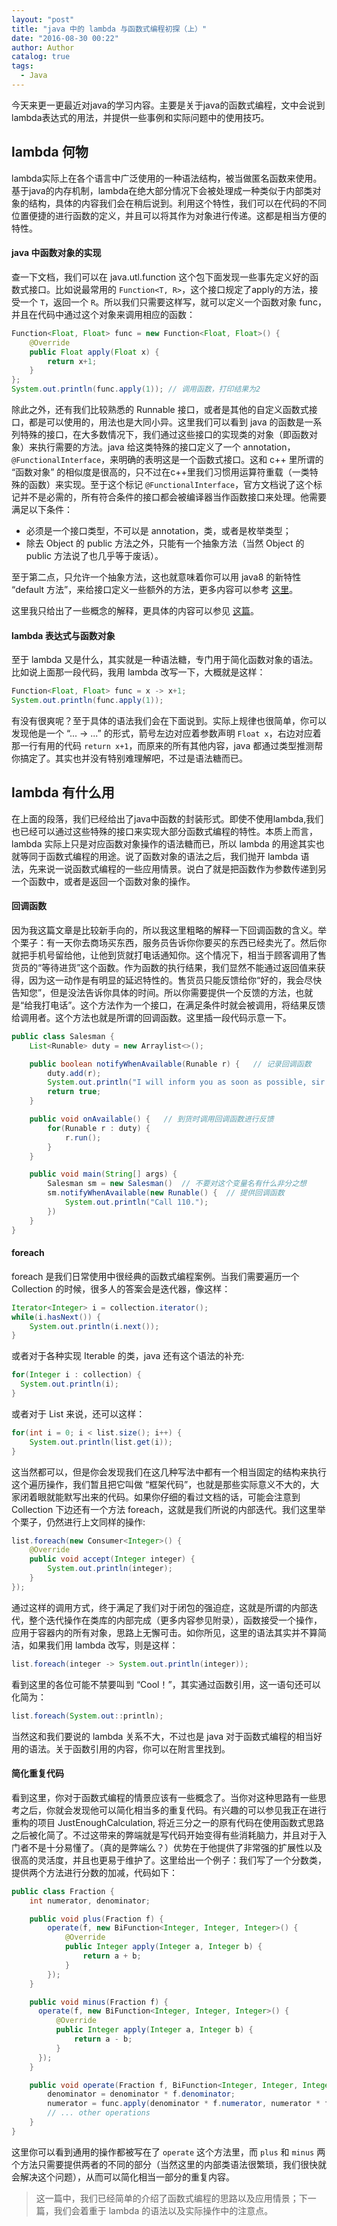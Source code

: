 ```yaml
---
layout: "post"
title: "java 中的 lambda 与函数式编程初探（上）"
date: "2016-08-30 00:22"
author: Author
catalog: true
tags:
  - Java
---
```


今天来更一更最近对java的学习内容。主要是关于java的函数式编程，文中会说到lambda表达式的用法，并提供一些事例和实际问题中的使用技巧。

## lambda 何物

lambda实际上在各个语言中广泛使用的一种语法结构，被当做匿名函数来使用。基于java的内存机制，lambda在绝大部分情况下会被处理成一种类似于内部类对象的结构，具体的内容我们会在稍后说到。利用这个特性，我们可以在代码的不同位置便捷的进行函数的定义，并且可以将其作为对象进行传递。这都是相当方便的特性。

#### java 中函数对象的实现

查一下文档，我们可以在 java.utl.function 这个包下面发现一些事先定义好的函数式接口。比如说最常用的 `Function<T, R>`，这个接口规定了apply的方法，接受一个 `T`，返回一个 `R`。所以我们只需要这样写，就可以定义一个函数对象 func，并且在代码中通过这个对象来调用相应的函数：

```java
Function<Float, Float> func = new Function<Float, Float>() {
    @Override
    public Float apply(Float x) {
        return x+1;
    }
};
System.out.println(func.apply(1)); // 调用函数，打印结果为2
```

除此之外，还有我们比较熟悉的 Runnable 接口，或者是其他的自定义函数式接口，都是可以使用的，用法也是大同小异。这里我们可以看到 java 的函数是一系列特殊的接口，在大多数情况下，我们通过这些接口的实现类的对象（即函数对象）来执行需要的方法。java 给这类特殊的接口定义了一个 annotation，`@FunctionalInterface`，来明确的表明这是一个函数式接口。这和 c++ 里所谓的 “函数对象” 的相似度是很高的，只不过在c++里我们习惯用运算符重载（一类特殊的函数）来实现。至于这个标记 `@FunctionalInterface`，官方文档说了这个标记并不是必需的，所有符合条件的接口都会被编译器当作函数接口来处理。他需要满足以下条件：

- 必须是一个接口类型，不可以是 annotation，类，或者是枚举类型；
- 除去 Object 的 public 方法之外，只能有一个抽象方法（当然 Object 的 public 方法说了也几乎等于废话）。

至于第二点，只允许一个抽象方法，这也就意味着你可以用 java8 的新特性 “default 方法”，来给接口定义一些额外的方法，更多内容可以参考 [这里][1]。

这里我只给出了一些概念的解释，更具体的内容可以参见 [这篇][2]。

#### lambda 表达式与函数对象

至于 lambda 又是什么，其实就是一种语法糖，专门用于简化函数对象的语法。比如说上面那一段代码，我用 lambda 改写一下，大概就是这样：

```java
Function<Float, Float> func = x -> x+1;
System.out.println(func.apply(1));
```

有没有很爽呢？至于具体的语法我们会在下面说到。实际上规律也很简单，你可以发现他是一个 “... -> ...” 的形式，箭号左边对应着参数声明 `Float x`，右边对应着那一行有用的代码 `return x+1`，而原来的所有其他内容，java 都通过类型推测帮你搞定了。其实也并没有特别难理解吧，不过是语法糖而已。

## lambda 有什么用

在上面的段落，我们已经给出了java中函数的封装形式。即使不使用lambda,我们也已经可以通过这些特殊的接口来实现大部分函数式编程的特性。本质上而言，lambda 实际上只是对应函数对象操作的语法糖而已，所以 lambda 的用途其实也就等同于函数式编程的用途。说了函数对象的语法之后，我们抛开 lambda 语法，先来说一说函数式编程的一些应用情景。说白了就是把函数作为参数传递到另一个函数中，或者是返回一个函数对象的操作。

#### 回调函数

因为我这篇文章是比较新手向的，所以我这里粗略的解释一下回调函数的含义。举个栗子：有一天你去商场买东西，服务员告诉你你要买的东西已经卖光了。然后你就把手机号留给他，让他到货就打电话通知你。这个情况下，相当于顾客调用了售货员的“等待进货”这个函数。作为函数的执行结果，我们显然不能通过返回值来获得，因为这一动作是有明显的延迟特性的。售货员只能反馈给你“好的，我会尽快告知您”，但是没法告诉你具体的时间。所以你需要提供一个反馈的方法，也就是“给我打电话”。这个方法作为一个接口，在满足条件时就会被调用，将结果反馈给调用者。这个方法也就是所谓的回调函数。这里插一段代码示意一下。

```java
public class Salesman {
    List<Runable> duty = new Arraylist<>();

    public boolean notifyWhenAvailable(Runable r) {   // 记录回调函数
        duty.add(r);
        System.out.println("I will inform you as soon as possible, sir.")
        return true;
    }

    public void onAvailable() {   // 到货时调用回调函数进行反馈
        for(Runable r : duty) {
            r.run();
        }
    }

    public void main(String[] args) {
        Salesman sm = new Salesman()  // 不要对这个变量名有什么非分之想
        sm.notifyWhenAvailable(new Runable() {  // 提供回调函数
            System.out.println("Call 110.");
        })
    }
}
```

#### foreach

foreach 是我们日常使用中很经典的函数式编程案例。当我们需要遍历一个 Collection 的时候，很多人的答案会是迭代器，像这样：

```java
Iterator<Integer> i = collection.iterator();
while(i.hasNext()) {
    System.out.println(i.next());
}
```

或者对于各种实现 Iterable 的类，java 还有这个语法的补充:

```java
for(Integer i : collection) {
  System.out.println(i);
}
```

或者对于 List 来说，还可以这样：

```java
for(int i = 0; i < list.size(); i++) {
    System.out.println(list.get(i));
}
```

这当然都可以，但是你会发现我们在这几种写法中都有一个相当固定的结构来执行这个遍历操作，我们暂且把它叫做 “框架代码”，也就是那些实际意义不大的，大家闭着眼就能默写出来的代码。如果你仔细的看过文档的话，可能会注意到 Collection 下边还有一个方法 foreach，这就是我们所说的内部迭代。我们这里举个栗子，仍然进行上文同样的操作:

```java
list.foreach(new Consumer<Integer>() {
    @Override
    public void accept(Integer integer) {
        System.out.println(integer);
    }
});
```

通过这样的调用方式，终于满足了我们对于闭包的强迫症，这就是所谓的内部迭代，整个迭代操作在类库的内部完成（更多内容参见附录），函数接受一个操作，应用于容器内的所有对象，思路上无懈可击。如你所见，这里的语法其实并不算简洁，如果我们用 lambda 改写，则是这样：

```java
list.foreach(integer -> System.out.println(integer));
```

看到这里的各位可能不禁要叫到 “Cool！”，其实通过函数引用，这一语句还可以化简为：

```java
list.foreach(System.out::println);
```

当然这和我们要说的 lambda 关系不大，不过也是 java 对于函数式编程的相当好用的语法。关于函数引用的内容，你可以在附言里找到。

#### 简化重复代码

看到这里，你对于函数式编程的情景应该有一些概念了。当你对这种思路有一些思考之后，你就会发现他可以简化相当多的重复代码。有兴趣的可以参见我正在进行重构的项目 JustEnoughCalculation, 将近三分之一的原有代码在使用函数式思路之后被化简了。不过这带来的弊端就是写代码开始变得有些消耗脑力，并且对于入门者不是十分易懂了。（真的是弊端么？）优势在于他提供了非常强的扩展性以及很高的灵活度，并且也更易于维护了。这里给出一个例子：我们写了一个分数类，提供两个方法进行分数的加减，代码如下：

```java
public class Fraction {
    int numerator, denominator;

    public void plus(Fraction f) {
        operate(f, new BiFunction<Integer, Integer, Integer>() {
            @Override
            public Integer apply(Integer a, Integer b) {
                return a + b;
            }
        });
    }

    public void minus(Fraction f) {
      operate(f, new BiFunction<Integer, Integer, Integer>() {
          @Override
          public Integer apply(Integer a, Integer b) {
              return a - b;
          }
      });
    }

    public void operate(Fraction f, BiFunction<Integer, Integer, Integer> func) {
        denominator = denominator * f.denominator;
        numerator = func.apply(denominator * f.numerator, numerator * f.denominator);
        // ... other operations
    }
}
```

这里你可以看到通用的操作都被写在了 `operate` 这个方法里，而 `plus` 和 `minus` 两个方法只需要提供两者的不同的部分（当然这里的内部类语法很繁琐，我们很快就会解决这个问题），从而可以简化相当一部分的重复内容。

> 这一篇中，我们已经简单的介绍了函数式编程的思路以及应用情景；下一篇，我们会着重于 lambda 的语法以及实际操作中的注意点。

[1]: http://blog.csdn.net/chszs/article/details/42612023
[2]: http://colobu.com/2014/10/28/secrets-of-java-8-functional-interface/
